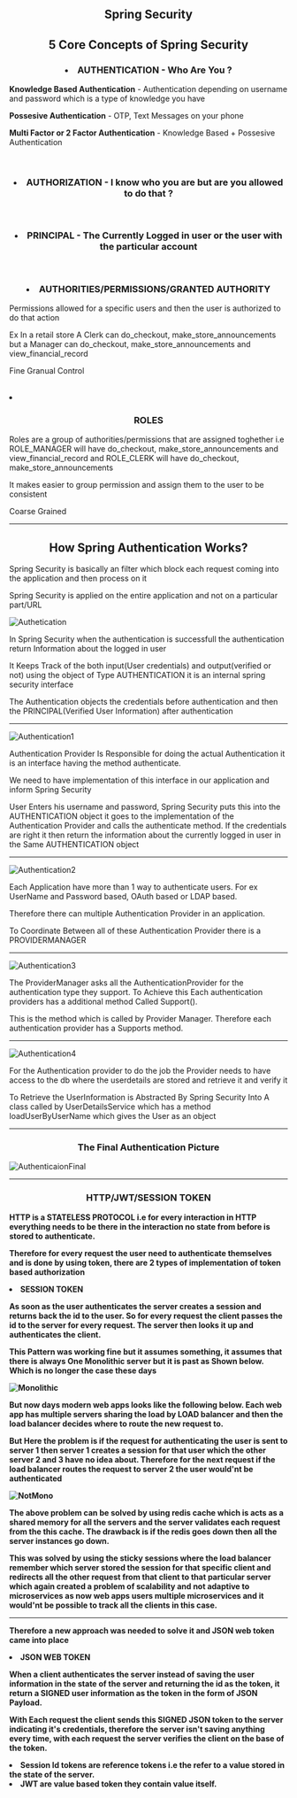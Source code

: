 <h2 align ="center">Spring Security</h2>

<h2 align ="center"> 5 Core Concepts of Spring Security</h2>

<h3 align="center"><strong><li>AUTHENTICATION</strong> - Who Are You ?</l1></h3>
<p><strong>Knowledge Based Authentication</strong> - Authentication depending on username and password which is a type of knowledge you have </p>
<p><strong>Possesive Authentication</strong> - OTP, Text Messages on your phone </p>
<p><strong>Multi Factor or 2 Factor Authentication</strong> - Knowledge Based + Possesive Authentication </p>
<br/>
<h3 align="center"><strong><li>AUTHORIZATION</strong> - I know who you are but are you allowed to do that ?</h3></li>
<br/>
<h3 align="center"><strong><li>PRINCIPAL</strong> - The Currently Logged in user or the user with the particular account</li></h3>
<br/>
<h3 align="center"><strong><li>AUTHORITIES/PERMISSIONS/GRANTED AUTHORITY</strong></l1> </h3>
<p>Permissions allowed for a specific users and then the user is authorized to do that action</p>
<p>Ex In a retail store A Clerk can do_checkout, make_store_announcements but a Manager can do_checkout, make_store_announcements and view_financial_record </p>
<p>Fine Granual Control</p>
<br/>
<li><h3 align="center"><strong>ROLES</strong></h3></li>
<p>Roles are a group of authorities/permissions that are assigned toghether i.e ROLE_MANAGER will have do_checkout, make_store_announcements and view_financial_record and ROLE_CLERK will have do_checkout, make_store_announcements</p>
<p>It makes easier to group permission and assign them to the user to be consistent </p>
<p>Coarse Grained</p>

<hr/>
<h2 align="center"><strong>How Spring Authentication Works?</strong></h2>
<p>Spring Security is basically an filter which block each request coming into the application and then process on it</p>
<p>Spring Security is applied on the entire application and not on a particular part/URL</p>

![Authetication](Img/AuthenticationSpring.png)

<p>In Spring Security when the authentication is successfull the authentication return Information about the logged in user</p>
<p>It Keeps Track of the both input(User credentials) and output(verified or not) using the object of Type AUTHENTICATION it is an internal spring security interface  </p>
<p>The Authentication objects the credentials before authentication and then the PRINCIPAL(Verified User Information) after authentication</p>
<hr/>

![Authentication1](Img/AuthenticationSpring1.png)

<p>Authentication Provider Is Responsible for doing the actual Authentication it is an interface having the method authenticate.</p>
<p>We need to have implementation of this interface in our application and inform Spring Security</p>
<p>User Enters his username and password, Spring Security puts this into the AUTHENTICATION object it goes to the implementation of the Authentication Provider and calls the authenticate method. If the credentials are right it then return the information about the currently logged in user in the Same AUTHENTICATION object</p>
<hr/>

![Authentication2](Img/AuthenticationSpring2.png)

<p>Each Application have more than 1 way to authenticate users. For ex UserName and Password based, OAuth based or LDAP based. </p>
<p>Therefore there can multiple Authentication Provider in an application.</p>
<p>To Coordinate Between all of these Authentication Provider there is a PROVIDERMANAGER</p>

<hr/>

![Authentication3](Img/AuthenticationSpring3.png)

<p>The ProviderManager asks all the AuthenticationProvider for the authentication type they support. To Achieve this Each authentication providers has a additional method Called Support().</p>
 <p>This is the method which is called by Provider Manager. Therefore each authentication provider has a Supports method.</p>

<hr/>

![Authentication4](Img/AuthenticationSpring4.png)
<p>For the Authentication provider to do the job the Provider needs to have access to the db where the userdetails are stored and retrieve it and verify it </p>
<p>To Retrieve the UserInformation is Abstracted By Spring Security Into A class called by UserDetailsService which has a method loadUserByUserName which gives the User as an object</p>

<hr/>
<h3 align="center">The Final Authentication Picture</h3>

![AuthenticaionFinal](Img/AuthenticaionFinal.png)


<hr/>

<h3 align="center"><strong>HTTP/JWT/SESSION TOKEN</h3>
<p>HTTP is a STATELESS PROTOCOL i.e for every interaction in HTTP everything needs to be there in the interaction no state from before is stored to authenticate.</p>
<p>Therefore for every request the user need to authenticate themselves and is done by using token, there are 2 types of implementation of token based authorization</p>
<li>SESSION TOKEN </li> 
<p>As soon as the user authenticates the server creates a session and returns back the id to the user. So for every request the client passes the id to the server for every request. The server then looks it up and authenticates the client. </p>
<p>This Pattern was working fine but it assumes something, it assumes that there is always One Monolithic server but it is past as Shown below. Which is no longer the case these days</p>

![Monolithic](Img/Monolithic.png)


<p>But now days modern web apps looks like the following below. Each web app has multiple servers sharing the load by LOAD balancer and then the load balancer decides where to route the new request to.</p>

<p>But Here the problem is if the request for authenticating the user is sent to server 1 then server 1 creates a session for that user which the other server 2 and 3 have no idea about. Therefore for the next request if the load balancer routes the request to server 2  the user would'nt be authenticated</p>

![NotMono](Img/NotMono.png)


<p>The above problem can be solved by using redis cache which is acts as a shared memory for all the servers and the server validates each request from the this cache. The drawback is if the redis goes down then all the server instances go down. </p>

<p>This was solved by using the sticky sessions where the load balancer remember which server stored the session for that specific client and redirects all the other request from that client to that particular server which again created a problem of scalability and not adaptive to microservices as now web apps users multiple microservices and it would'nt be possible to track all the clients in this case.</p>

<hr/>
<p>Therefore a new approach was needed to solve it and JSON web token came into place</p>

<li>JSON WEB TOKEN  </li>
<p>When a client authenticates the server instead of saving the user information in the state of the server and returning the id as the token, it return a SIGNED  user information as the token in the form of JSON Payload.
<p>With Each request the client sends this SIGNED JSON token to the server indicating it's credentials, therefore the server isn't saving anything every time, with each request the server verifies the client on the base of the token.</p>


<li>Session Id tokens are reference tokens i.e the refer to a value stored in the state of the server.</li>
<li>JWT are value based token they contain value itself.</li>